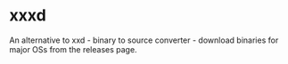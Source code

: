 # xxxd
An alternative to xxd - binary to source converter - download binaries for major OSs from the releases page.
